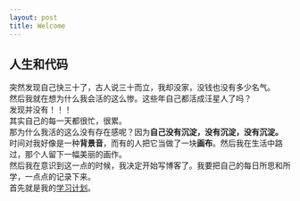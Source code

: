 ```yaml
---
layout: post
title: Welcome
---
```


## 人生和代码
突然发现自己快三十了，古人说三十而立，我却没家，没钱也没有多少名气。  
然后我就在想为什么我会活的这么惨。这些年自己都活成汪星人了吗？  
发现并没有！！！  
其实自己的每一天都很忙，很累。  
那为什么我活的这么没有存在感呢？因为**自己没有沉淀，没有沉淀，没有沉淀。**  
时间对我好像是一种**背景音**，而有的人把它当做了一块**画布**。然后我在生活中路过，那个人留下一幅美丽的画作。  
然后我在意识到这一点的时候，我决定开始写博客了。我要把自己的每日所思和所学，一点点的记录下来。  
首先就是我的[学习计划](pages/learning_plain.html)。
